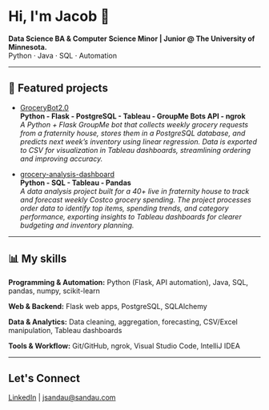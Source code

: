 # Hi, I'm Jacob 👋
**Data Science BA & Computer Science Minor | Junior @ The University of Minnesota.**  
Python · Java · SQL · Automation  

---

## 📂 Featured projects
- [GroceryBot2.0](https://github.com/jsandau/GroceryBot2.0)   
**Python - Flask - PostgreSQL - Tableau - GroupMe Bots API - ngrok**    
*A Python + Flask GroupMe bot that collects weekly grocery requests from a fraternity house, stores them in a PostgreSQL database, and predicts next week’s inventory using linear regression. Data is exported to CSV for visualization in Tableau dashboards, streamlining ordering and improving accuracy.*

- [grocery-analysis-dashboard](https://github.com/jsandau/grocery-analysis-dashboard)    
**Python - SQL - Tableau - Pandas**     
*A data analysis project built for a 40+ live in fraternity house to track and forecast weekly Costco grocery spending. The project processes order data to identify top items, spending trends, and category performance, exporting insights to Tableau dashboards for clearer budgeting and inventory planning.*
---

## 📊 My skills

**Programming & Automation:** Python (Flask, API automation), Java, SQL, pandas, numpy, scikit-learn   

**Web & Backend:** Flask web apps, PostgreSQL, SQLAlchemy   

**Data & Analytics:** Data cleaning, aggregation, forecasting, CSV/Excel manipulation, Tableau dashboards   

**Tools & Workflow:** Git/GitHub, ngrok, Visual Studio Code, IntelliJ IDEA   

---

## Let's Connect
[LinkedIn](https://www.linkedin.com/in/jacob-sandau-204743233/) | jsandau@sandau.com
